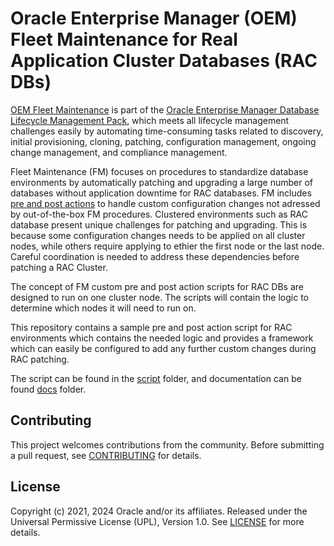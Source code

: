 # Oracle Enterprise Manager (OEM) Fleet Maintenance for Real Application Cluster Databases (RAC DBs)

[OEM Fleet Maintenance](https://docs.oracle.com/en/enterprise-manager/cloud-control/enterprise-manager-cloud-control/13.5/emlcm/database-fleet-maintenance.html#GUID-60B39D16-322B-435F-85F0-C39AFC80E96B) is part of the [Oracle Enterprise Manager Database Lifecycle Management Pack](https://www.oracle.com/manageability/enterprise-manager/technologies/database-lifecycle-management-pack.html), which meets all lifecycle management challenges easily by automating time-consuming tasks related to discovery, initial provisioning, cloning, patching, configuration management, ongoing change management, and compliance management.

Fleet Maintenance (FM) focuses on procedures to standardize database environments by automatically patching and upgrading a large number of databases without application downtime for RAC databases. FM includes [pre and post actions](https://docs.oracle.com/en/enterprise-manager/cloud-control/enterprise-manager-cloud-control/13.5/emlcm/custom-and-scripts-fleet-operations.html) to handle custom configuration changes not adressed by out-of-the-box FM procedures. Clustered environments such as RAC database present unique challenges for patching and upgrading. This is because some configuration changes needs to be applied on all cluster nodes, while others require applying to ethier the first node or the last node. Careful coordination is needed to address these dependencies before patching a RAC Cluster.
  
The concept of FM custom pre and post action scripts for RAC DBs are designed to run on one cluster node. The scripts will contain the logic to determine which nodes it will need to run on.

This repository contains a sample pre and post action script for RAC environments which contains the needed logic and provides a framework which can easily be configured to add any further custom changes during RAC patching.

The script can be found in the [script](./script/) folder, and documentation can be found [docs](./docs/) folder.

## Contributing

This project welcomes contributions from the community. Before submitting a pull
request, see [CONTRIBUTING](./CONTRIBUTING.md) for details.

## License

Copyright (c) 2021, 2024 Oracle and/or its affiliates.
Released under the Universal Permissive License (UPL), Version 1.0.
See [LICENSE](./LICENSE) for more details.

